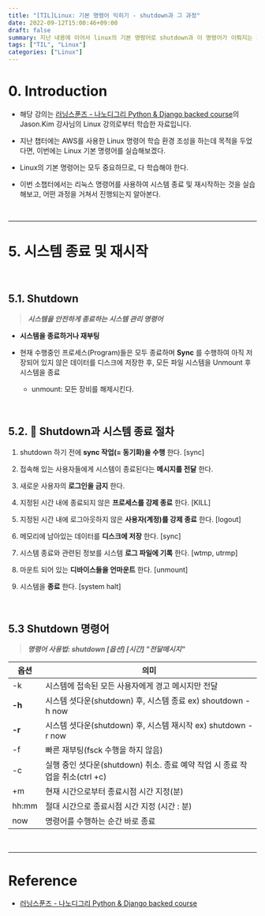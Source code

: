 ```yaml
---
title: "[TIL]Linux: 기본 명령어 익히기 - shutdown과 그 과정"
date: 2022-09-12T15:00:46+09:00
draft: false
summary: 지난 내용에 이어서 linux의 기본 명령어로 shutdown과 이 명령어가 이뤄지는 과정에 대해 알아본다. 
tags: ["TIL", "Linux"]
categories: ["Linux"]
---
```

# 0. Introduction

- 해당 강의는 [러닝스푼즈 - 나노디그리 Python & Django backed course](https://learningspoons.com/course/detail/django-backend/)의 Jason.Kim 강사님의 Linux 강의로부터 학습한 자료입니다.

- 지난 챕터에는 AWS를 사용한 Linux 명령어 학습 환경 조성을 하는데 목적을 두었다면, 이번에는 Linux 기본 명령어를 실습해보겠다.

- Linux의 기본 명령어는 모두 중요하므로, 다 학습해야 한다.

- 이번 소챕터에서는 리눅스 명령어를 사용하여 시스템 종료 및 재시작하는 것을 실습해보고, 어떤 과정을 거쳐서 진행되는지 알아본다.

&nbsp;

---


# 5. 시스템 종료 및 재시작

&nbsp;

## 5.1. Shutdown

> **_시스템을 안전하게 종료하는 시스템 관리 명령어_**

- **시스템을 종료하거나 재부팅**

- 현재 수행중인 프로세스(Program)들은 모두 종료하며 **Sync** 를 수행하여 아직 저장되어 있지 않은 데이터를 디스크에 저장한 후, 모든 파일 시스템을 Unmount 후 시스템을 종료  
    - unmount: 모든 장비를 해제시킨다. 

&nbsp;

## 5.2. 🔆 Shutdown과 시스템 종료 절차 

1) shutdown 하기 전에 **sync 작업(= 동기화)을 수행** 한다. [sync]

2) 접속해 있는 사용자들에게 시스템이 종료된다는 **메시지를 전달** 한다.  

3) 새로운 사용자의 **로그인을 금지** 한다.   

4) 지정된 시간 내에 종료되지 않은 **프로세스를 강제 종료** 한다. [KILL]

5) 지정된 시간 내에 로그아웃하지 않은 **사용자(계정)를 강제 종료** 한다. [logout]

6) 메모리에 남아있는 데이터를 **디스크에 저장** 한다. [sync]

7) 시스템 종료와 관련된 정보를 시스템 **로그 파일에 기록** 한다. [wtmp, utrmp]

8) 마운트 되어 있는 **디바이스들을 언마운트** 한다. [unmount]

9) 시스템을 **종료** 한다. [system halt]

&nbsp;

## 5.3 Shutdown 명령어

> **_명령어 사용법: shutdown [옵션] [시간] "전달메시지"_**

| 옵션 | 의미 |
| ----| ---- |
| -k | 시스템에 접속된 모든 사용자에게 경고 메시지만 전달 | 
| **-h** | 시스템 셧다운(shutdown) 후, 시스템 종료 ex) shoutdown -h now |
|**-r** |시스템 셧다운(shutdown) 후, 시스템 재시작 ex) shutdown -r now|
|-f|빠른 재부팅(fsck 수행을 하지 않음)|
|-c|실행 중인 셧다운(shutdown) 취소. 종료 예약 작업 시 종료 작업을 취소(ctrl +c) |
| +m | 현재 시간으로부터 종료시점 시간 지정(분)|
| hh:mm | 절대 시간으로 종료시점 시간 지정 (시간 : 분) |
| now | 명령어를 수행하는 순간 바로 종료 |



&nbsp;

---

# Reference

- [러닝스푼즈 - 나노디그리 Python & Django backed course](https://learningspoons.com/course/detail/django-backend/)